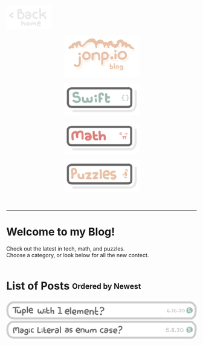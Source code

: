 <p align="left">
  <a href="https://jonnygamer.github.io">
    <img alt="Back Home" src="/Images/Backhome.jpg" width="120">
  </a>
</p>

<p align="center">
  <img alt="Awesome" src="/Images/jonpioblog.jpg" width="200">
</p>

<p align="center">
  <a href="https://jonnygamer.github.io/swift">
    <img alt="Swift" src="/Images/Swift.jpg" width="200">
  </a>
</p>


<p align="center"> <img src="/Images/Math.jpg"  width="200"> </p>

<p align="center"> <img src="/Images/Puzzles.jpg"  width="200"> </p>

<br>

---

# Welcome to my Blog!
Check out the latest in tech, math, and puzzles.<br>
Choose a category, or look below for all the new contect.<br><br>

# List of Posts <sub><sup>Ordered by Newest</sup></sub>


<a href="https://jonnygamer.github.io/swift/Test">
  <img alt="Back" src="/Images/swift/TupleWithOneElement.png" width="600">
</a>

<a href="https://jonnygamer.github.io/swift/MagicFile">
  <img alt="Back" src="/Images/swift/MagicLiteralAsEnumCase.png" width="600">
</a>
